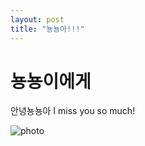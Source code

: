 ```yaml
---
layout: post
title: "뇽뇽아!!!"
---
```


# 뇽뇽이에게

안녕뇽뇽아
I miss you so much!



![photo](/images/2023-07-09-뇽뇽이에게/photo.png)
